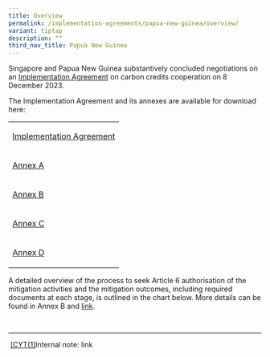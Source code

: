 ```yaml
---
title: Overview
permalink: /implementation-agreements/papua-new-guinea/overview/
variant: tiptap
description: ""
third_nav_title: Papua New Guinea
---
```

<p>Singapore and Papua New Guinea substantively concluded negotiations on an <a href="https://www.mti.gov.sg/Newsroom/Press-Releases/2023/12/Singapore-signs-first-Implementation-Agreement-with-Papua-New-Guinea" rel="noopener noreferrer nofollow" target="_blank">Implementation Agreement</a> on carbon credits cooperation on 8 December 2023.</p><p>The Implementation Agreement and its annexes are available for download here:</p><table><tbody><tr><td rowspan="1" colspan="1"><p><a href="/files/Implementation_Agreement_v7.pdf" rel="noopener noreferrer nofollow" target="_blank">Implementation Agreement</a></p></td></tr><tr><td rowspan="1" colspan="1"><p><a href="/files/Annex_A_v8_PNG.pdf" rel="noopener noreferrer nofollow" target="_blank">Annex A</a></p></td></tr><tr><td rowspan="1" colspan="1"><p><a href="/files/Annex_B_v3_PNG.pdf" rel="noopener noreferrer nofollow" target="_blank">Annex B</a></p></td></tr><tr><td rowspan="1" colspan="1"><p><a href="/files/Annex_C_v3_PNG.pdf" rel="noopener noreferrer nofollow" target="_blank">Annex C</a></p></td></tr><tr><td rowspan="1" colspan="1"><p><a href="/files/Annex_D_v4_PNG.pdf" rel="noopener noreferrer nofollow" target="_blank">Annex D</a></p></td></tr></tbody></table><p></p><p>A detailed overview of the process to seek Article 6 authorisation of the mitigation activities and the mitigation outcomes, including required documents at each stage, is outlined in the chart below. More details can be found in Annex B and <a href="" rel="noopener noreferrer nofollow" target="_blank">link</a>.</p><p>&nbsp;</p><p></p><p></p><hr><p>&nbsp;<a href="#_msoanchor_1" class="msocomoff" rel="noopener noreferrer nofollow" target="_blank">[CYT(1]</a>Internal note: link</p><p></p>